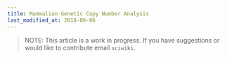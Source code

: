 ```yaml
---
title: Mammalian Genetic Copy Number Analysis
last_modified_at: 2018-06-06
---
```

>NOTE: This article is a work in progress. If you have suggestions or would like to contribute email `sciwiki`.  
